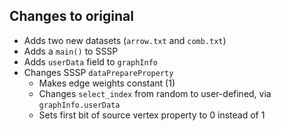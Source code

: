 ## Changes to original
* Adds two new datasets (`arrow.txt` and `comb.txt`)
* Adds a `main()` to SSSP
* Adds `userData` field to `graphInfo`
* Changes SSSP `dataPrepareProperty`
  * Makes edge weights constant (1)
  * Changes `select_index` from random to user-defined, via `graphInfo.userData`
  * Sets first bit of source vertex property to 0 instead of 1
